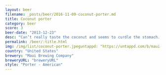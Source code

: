 ```yaml
---
layout: beer
filename: _posts/beer/2016-11-09-coconut-porter.md
title: Coconut porter
category: beer
score: 3
beer-date: "2013-12-23"
desc: "Can’t really taste the coconut and seems to curdle the stomach. Could just be fighting with the other beers. Or the fried rice"
permalink: /beer/:title.html
img: /img/list/coconut-porter.jpeguntappd: "https://untappd.com/b/maui-brewing-company-coconut-hiwa-porter/5383"
country: "United States"
brewery: "Maui Brewing Company"
breweryURL: "breweryURL"
style: "Porter - American"
---
```

